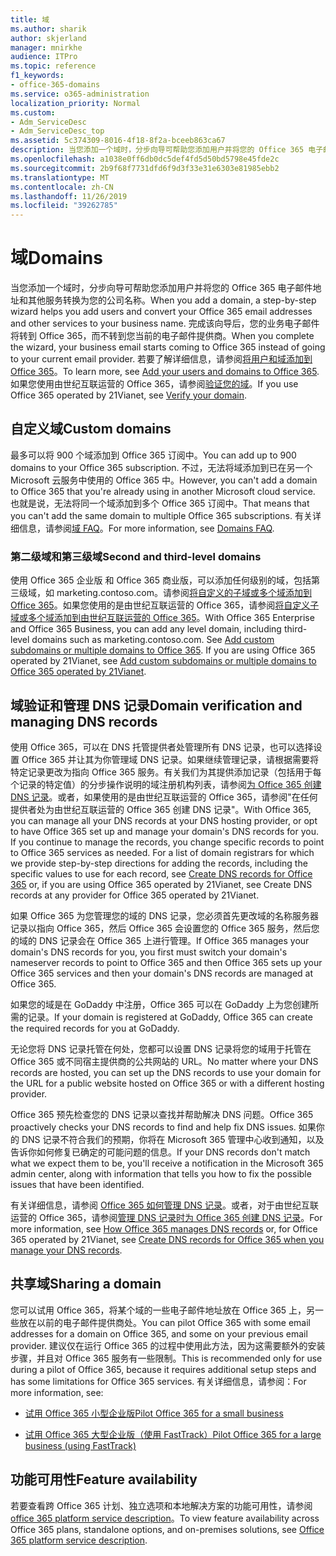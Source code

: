 ```yaml
---
title: 域
ms.author: sharik
author: skjerland
manager: mnirkhe
audience: ITPro
ms.topic: reference
f1_keywords:
- office-365-domains
ms.service: o365-administration
localization_priority: Normal
ms.custom:
- Adm_ServiceDesc
- Adm_ServiceDesc_top
ms.assetid: 5c374309-8016-4f18-8f2a-bceeb863ca67
description: 当您添加一个域时，分步向导可帮助您添加用户并将您的 Office 365 电子邮件地址和其他服务转换为您的公司名称。 完成该向导后，您的业务电子邮件将转到 Office 365，而不转到您当前的电子邮件提供商。 若要了解详细信息，请参阅将用户和域添加到 Office 365。 如果您使用由世纪互联运营的 Office 365，请参阅验证您的域。
ms.openlocfilehash: a1038e0ff6db0dc5def4fd5d50bd5798e45fde2c
ms.sourcegitcommit: 2b9f68f7731dfd6f9d3f33e31e6303e81985ebb2
ms.translationtype: MT
ms.contentlocale: zh-CN
ms.lasthandoff: 11/26/2019
ms.locfileid: "39262785"
---
```

# <a name="domains"></a><span data-ttu-id="48a19-106">域</span><span class="sxs-lookup"><span data-stu-id="48a19-106">Domains</span></span>

<span data-ttu-id="48a19-107">当您添加一个域时，分步向导可帮助您添加用户并将您的 Office 365 电子邮件地址和其他服务转换为您的公司名称。</span><span class="sxs-lookup"><span data-stu-id="48a19-107">When you add a domain, a step-by-step wizard helps you add users and convert your Office 365 email addresses and other services to your business name.</span></span> <span data-ttu-id="48a19-108">完成该向导后，您的业务电子邮件将转到 Office 365，而不转到您当前的电子邮件提供商。</span><span class="sxs-lookup"><span data-stu-id="48a19-108">When you complete the wizard, your business email starts coming to Office 365 instead of going to your current email provider.</span></span> <span data-ttu-id="48a19-109">若要了解详细信息，请参阅[将用户和域添加到 Office 365](https://support.office.com/article/6383f56d-3d09-4dcb-9b41-b5f5a5efd611)。</span><span class="sxs-lookup"><span data-stu-id="48a19-109">To learn more, see [Add your users and domains to Office 365](https://support.office.com/article/6383f56d-3d09-4dcb-9b41-b5f5a5efd611).</span></span> <span data-ttu-id="48a19-110">如果您使用由世纪互联运营的 Office 365，请参阅[验证您的域](https://docs.microsoft.com/office365/admin/setup/add-domain)。</span><span class="sxs-lookup"><span data-stu-id="48a19-110">If you use Office 365 operated by 21Vianet, see [Verify your domain](https://docs.microsoft.com/office365/admin/setup/add-domain).</span></span>
  
## <a name="custom-domains"></a><span data-ttu-id="48a19-111">自定义域</span><span class="sxs-lookup"><span data-stu-id="48a19-111">Custom domains</span></span>

<span data-ttu-id="48a19-112">最多可以将 900 个域添加到 Office 365 订阅中。</span><span class="sxs-lookup"><span data-stu-id="48a19-112">You can add up to 900 domains to your Office 365 subscription.</span></span> <span data-ttu-id="48a19-113">不过，无法将域添加到已在另一个 Microsoft 云服务中使用的 Office 365 中。</span><span class="sxs-lookup"><span data-stu-id="48a19-113">However, you can't add a domain to Office 365 that you're already using in another Microsoft cloud service.</span></span> <span data-ttu-id="48a19-114">也就是说，无法将同一个域添加到多个 Office 365 订阅中。</span><span class="sxs-lookup"><span data-stu-id="48a19-114">That means that you can't add the same domain to multiple Office 365 subscriptions.</span></span> <span data-ttu-id="48a19-115">有关详细信息，请参阅[域 FAQ](https://support.office.com/article/Domains-FAQ-1272bad0-4bd4-4796-8005-67d6fb3afc5a)。</span><span class="sxs-lookup"><span data-stu-id="48a19-115">For more information, see [Domains FAQ](https://support.office.com/article/Domains-FAQ-1272bad0-4bd4-4796-8005-67d6fb3afc5a).</span></span>
  
### <a name="second-and-third-level-domains"></a><span data-ttu-id="48a19-116">第二级域和第三级域</span><span class="sxs-lookup"><span data-stu-id="48a19-116">Second and third-level domains</span></span>

<span data-ttu-id="48a19-p104">使用 Office 365 企业版 和 Office 365 商业版，可以添加任何级别的域，包括第三级域，如 marketing.contoso.com。请参阅[将自定义的子域或多个域添加到 Office 365](https://docs.microsoft.com/office365/admin/setup/domains-faq)。如果您使用的是由世纪互联运营的 Office 365，请参阅[将自定义子域或多个域添加到由世纪互联运营的 Office 365](https://docs.microsoft.com/office365/admin/setup/domains-faq)。</span><span class="sxs-lookup"><span data-stu-id="48a19-p104">With Office 365 Enterprise and Office 365 Business, you can add any level domain, including third-level domains such as marketing.contoso.com. See [Add custom subdomains or multiple domains to Office 365](https://docs.microsoft.com/office365/admin/setup/domains-faq). If you are using Office 365 operated by 21Vianet, see [Add custom subdomains or multiple domains to Office 365 operated by 21Vianet](https://docs.microsoft.com/office365/admin/setup/domains-faq).</span></span>
  
## <a name="domain-verification-and-managing-dns-records"></a><span data-ttu-id="48a19-120">域验证和管理 DNS 记录</span><span class="sxs-lookup"><span data-stu-id="48a19-120">Domain verification and managing DNS records</span></span>

<span data-ttu-id="48a19-p105">使用 Office 365，可以在 DNS 托管提供者处管理所有 DNS 记录，也可以选择设置 Office 365 并让其为你管理域 DNS 记录。如果继续管理记录，请根据需要将特定记录更改为指向 Office 365 服务。有关我们为其提供添加记录（包括用于每个记录的特定值）的分步操作说明的域注册机构列表，请参阅[为 Office 365 创建 DNS 记录](https://docs.microsoft.com/office365/admin/get-help-with-domains/create-dns-records-at-any-dns-hosting-provider)。或者，如果使用的是由世纪互联运营的 Office 365，请参阅"在任何提供者处为由世纪互联运营的 Office 365 创建 DNS 记录"。</span><span class="sxs-lookup"><span data-stu-id="48a19-p105">With Office 365, you can manage all your DNS records at your DNS hosting provider, or opt to have Office 365 set up and manage your domain's DNS records for you. If you continue to manage the records, you change specific records to point to Office 365 services as needed. For a list of domain registrars for which we provide step-by-step directions for adding the records, including the specific values to use for each record, see [Create DNS records for Office 365](https://docs.microsoft.com/office365/admin/get-help-with-domains/create-dns-records-at-any-dns-hosting-provider) or, if you are using Office 365 operated by 21Vianet, see Create DNS records at any provider for Office 365 operated by 21Vianet.</span></span> 
  
<span data-ttu-id="48a19-124">如果 Office 365 为您管理您的域的 DNS 记录，您必须首先更改域的名称服务器记录以指向 Office 365，然后 Office 365 会设置您的 Office 365 服务，然后您的域的 DNS 记录会在 Office 365 上进行管理。</span><span class="sxs-lookup"><span data-stu-id="48a19-124">If Office 365 manages your domain's DNS records for you, you first must switch your domain's nameserver records to point to Office 365 and then Office 365 sets up your Office 365 services and then your domain's DNS records are managed at Office 365.</span></span>
  
<span data-ttu-id="48a19-125">如果您的域是在 GoDaddy 中注册，Office 365 可以在 GoDaddy 上为您创建所需的记录。</span><span class="sxs-lookup"><span data-stu-id="48a19-125">If your domain is registered at GoDaddy, Office 365 can create the required records for you at GoDaddy.</span></span> 
  
<span data-ttu-id="48a19-126">无论您将 DNS 记录托管在何处，您都可以设置 DNS 记录将您的域用于托管在 Office 365 或不同宿主提供商的公共网站的 URL。</span><span class="sxs-lookup"><span data-stu-id="48a19-126">No matter where your DNS records are hosted, you can set up the DNS records to use your domain for the URL for a public website hosted on Office 365 or with a different hosting provider.</span></span> 
  
<span data-ttu-id="48a19-127">Office 365 预先检查您的 DNS 记录以查找并帮助解决 DNS 问题。</span><span class="sxs-lookup"><span data-stu-id="48a19-127">Office 365 proactively checks your DNS records to find and help fix DNS issues.</span></span> <span data-ttu-id="48a19-128">如果你的 DNS 记录不符合我们的预期，你将在 Microsoft 365 管理中心收到通知，以及告诉你如何修复已确定的可能问题的信息。</span><span class="sxs-lookup"><span data-stu-id="48a19-128">If your DNS records don't match what we expect them to be, you'll receive a notification in the Microsoft 365 admin center, along with information that tells you how to fix the possible issues that have been identified.</span></span>
  
<span data-ttu-id="48a19-129">有关详细信息，请参阅 [Office 365 如何管理 DNS 记录](https://docs.microsoft.com/office365/admin/setup/domains-faq)。或者，对于由世纪互联运营的 Office 365，请参阅[管理 DNS 记录时为 Office 365 创建 DNS 记录](https://docs.microsoft.com/office365/admin/services-in-china/create-dns-records-when-you-manage-your-dns-records)。</span><span class="sxs-lookup"><span data-stu-id="48a19-129">For more information, see [How Office 365 manages DNS records](https://docs.microsoft.com/office365/admin/setup/domains-faq) or, for Office 365 operated by 21Vianet, see [Create DNS records for Office 365 when you manage your DNS records](https://docs.microsoft.com/office365/admin/services-in-china/create-dns-records-when-you-manage-your-dns-records).</span></span>
  
## <a name="sharing-a-domain"></a><span data-ttu-id="48a19-130">共享域</span><span class="sxs-lookup"><span data-stu-id="48a19-130">Sharing a domain</span></span>

<span data-ttu-id="48a19-131">您可以试用 Office 365，将某个域的一些电子邮件地址放在 Office 365 上，另一些放在以前的电子邮件提供商处。</span><span class="sxs-lookup"><span data-stu-id="48a19-131">You can pilot Office 365 with some email addresses for a domain on Office 365, and some on your previous email provider.</span></span> <span data-ttu-id="48a19-132">建议仅在运行 Office 365 的过程中使用此方法，因为这需要额外的安装步骤，并且对 Office 365 服务有一些限制。</span><span class="sxs-lookup"><span data-stu-id="48a19-132">This is recommended only for use during a pilot of Office 365, because it requires additional setup steps and has some limitations for Office 365 services.</span></span> <span data-ttu-id="48a19-133">有关详细信息，请参阅：</span><span class="sxs-lookup"><span data-stu-id="48a19-133">For more information, see:</span></span>
  
- [<span data-ttu-id="48a19-134">试用 Office 365 小型企业版</span><span class="sxs-lookup"><span data-stu-id="48a19-134">Pilot Office 365 for a small business</span></span>](https://support.office.com/article/39cee536-6a03-40cf-b9c1-f301bb6001d7)
    
- [<span data-ttu-id="48a19-135">试用 Office 365 大型企业版（使用 FastTrack）</span><span class="sxs-lookup"><span data-stu-id="48a19-135">Pilot Office 365 for a large business (using FastTrack)</span></span>](https://fasttrack.office.com/onboard)
    
## <a name="feature-availability"></a><span data-ttu-id="48a19-136">功能可用性</span><span class="sxs-lookup"><span data-stu-id="48a19-136">Feature availability</span></span>

<span data-ttu-id="48a19-137">若要查看跨 Office 365 计划、独立选项和本地解决方案的功能可用性，请参阅[office 365 platform service description](office-365-platform-service-description.md)。</span><span class="sxs-lookup"><span data-stu-id="48a19-137">To view feature availability across Office 365 plans, standalone options, and on-premises solutions, see [Office 365 platform service description](office-365-platform-service-description.md).</span></span>
  

